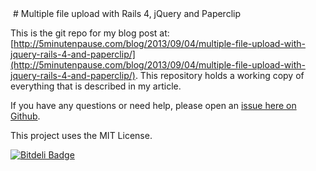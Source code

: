 <!-- Piwik Image Tracker -->
<img src="http://gumpy.crux.uberspace.de/piwik/piwik.php?idsite=3&amp;rec=1" style="border:0" alt="" />
<!-- End Piwik -->
# Multiple file upload with Rails 4, jQuery and Paperclip

This is the git repo for my blog post at:
[http://5minutenpause.com/blog/2013/09/04/multiple-file-upload-with-jquery-rails-4-and-paperclip/](http://5minutenpause.com/blog/2013/09/04/multiple-file-upload-with-jquery-rails-4-and-paperclip/).
This repository holds a working copy of everything that is described in my
article.  

If you have any questions or need help, please open an [issue here on
Github](https://github.com/5minpause/multiple-file-upload/issues).


This project uses the MIT License.

[![Bitdeli Badge](https://d2weczhvl823v0.cloudfront.net/5minpause/multiple-file-upload/trend.png)](https://bitdeli.com/free "Bitdeli Badge")


